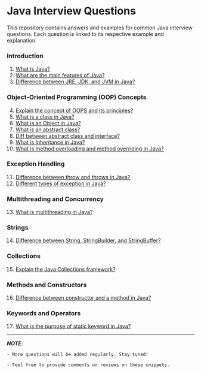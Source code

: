 # Java Interview Questions

This repository contains answers and examples for common Java interview questions. Each question is linked to its respective example and explanation.

### Introduction
1. [What is Java?](https://github.com/janardhanreddy790/Interview/tree/main/src/main/java/com/nagam/interview/example/java/introduction/WhatIsJava)
2. [What are the main features of Java?](https://github.com/janardhanreddy790/Interview/tree/main/src/main/java/com/nagam/interview/example/java/introduction/JavaFeatures)
3. [Difference between JRE, JDK, and JVM in Java?](https://github.com/janardhanreddy790/Interview/tree/main/src/main/java/com/nagam/interview/example/java/introduction/DifferenceBetweenJREJDKJVM)

### Object-Oriented Programming (OOP) Concepts
4. [Explain the concept of OOPS and its principles?](https://github.com/janardhanreddy790/Interview/tree/main/src/main/java/com/nagam/interview/example/java/oops/OOPConcepts)
5. [What is a class in Java?](https://github.com/janardhanreddy790/Interview/tree/main/src/main/java/com/nagam/interview/example/java/introduction/WhatIsClass)
6. [What is an Object in Java?](https://github.com/janardhanreddy790/Interview/tree/main/src/main/java/com/nagam/interview/example/java/oops/objectinjava)
7. [What is an abstract class?](https://github.com/janardhanreddy790/Interview/tree/main/src/main/java/com/nagam/interview/example/java/oops/abstractclass)
8. [Diff between abstract class and interface?](https://github.com/janardhanreddy790/Interview/tree/main/src/main/java/com/nagam/interview/example/java/oops/absractclassvsinterface)
9. [What is Inheritance in Java?](https://github.com/janardhanreddy790/Interview/tree/main/src/main/java/com/nagam/interview/example/java/oops/inheritance)
10. [What is method overloading and method overriding in Java?](https://github.com/janardhanreddy790/Interview/tree/main/src/main/java/com/nagam/interview/example/java/oops/methodoverloadingvsoverriding)

### Exception Handling
11. [Difference between throw and throws in Java?](https://github.com/janardhanreddy790/Interview/tree/main/src/main/java/com/nagam/interview/example/java/exceptionhandling/throwvsthrows)
12. [Different types of exception in Java?](https://github.com/janardhanreddy790/Interview/tree/main/src/main/java/com/nagam/interview/example/java/exceptionhandling/typesofexceptions)

### Multithreading and Concurrency
13. [What is multithreading in Java?](https://github.com/janardhanreddy790/Interview/tree/main/src/main/java/com/nagam/interview/example/java/multithreadingconcurrency/multithreading)

### Strings
14. [Difference between String, StringBuilder, and StringBuffer?](https://github.com/janardhanreddy790/Interview/tree/main/src/main/java/com/nagam/interview/example/java/strings)

### Collections
15. [Explain the Java Collections framework?](https://github.com/janardhanreddy790/Interview/tree/main/src/main/java/com/nagam/interview/example/java/Collections)

### Methods and Constructors
16. [Difference between constructor and a method in Java?](https://github.com/janardhanreddy790/Interview/tree/main/src/main/java/com/nagam/interview/example/java/methodsconstructors/ConstructorVsMethod)

### Keywords and Operators
17. [What is the purpose of static keyword in Java?](https://github.com/janardhanreddy790/Interview/tree/main/src/main/java/com/nagam/interview/example/java/KeywordsOperators/StaticKeyword)

---

***NOTE***: 

    - More questions will be added regularly. Stay tuned!

    - Feel free to provide comments or reviews on these snippets.


